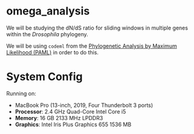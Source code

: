 # omega_analysis

We will be studying the dN/dS ratio for sliding windows in multiple genes within the _Drosophila_ phylogeny.

We will be using `codeml` from the [Phylogenetic Analysis by Maximum Likelihood (PAML)](http://abacus.gene.ucl.ac.uk/software/paml.html) in order to do this.

# System Config
Running on:
- MacBook Pro (13-inch, 2019, Four Thunderbolt 3 ports)
- __Processor__: 2.4 GHz Quad-Core Intel Core i5
- __Memory__: 16 GB 2133 MHz LPDDR3
- __Graphics__: Intel Iris Plus Graphics 655 1536 MB
